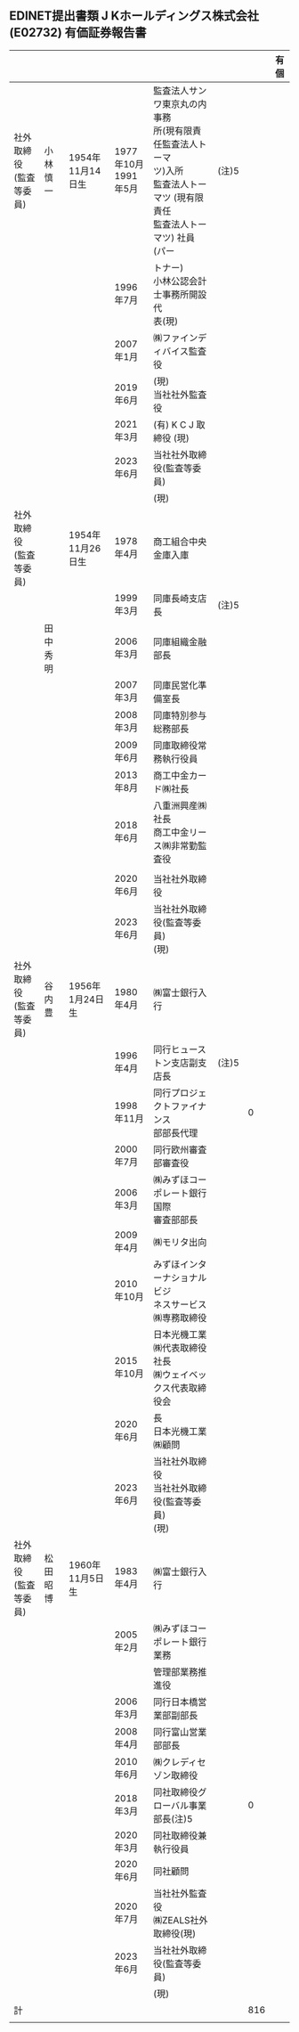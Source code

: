 ## EDINET提出書類 J Kホールディングス株式会社(E02732) 有価証券報告書

|                  |       |              |                     |                                                                                 |      |     | 有個 |
|------------------|-------|--------------|---------------------|---------------------------------------------------------------------------------|------|-----|----|
| 社外取締役<br>(監査等委員) | 小林 慎一 | 1954年11月14日生 | 1977年10月<br>1991年5月 | 監査法人サンワ東京丸の内事務<br>所(現有限責任監査法人トーマ<br>ツ)入所<br>監査法人トーマツ (現有限責任<br>監査法人トーマツ) 社員 (パー | (注)5 |     |    |
|                  |       |              | 1996年7月             | トナー)<br>小林公認会計士事務所開設 代<br>表(現)                                                  |      |     |    |
|                  |       |              | 2007年1月             | ㈱ファインディバイス監査役                                                                   |      |     |    |
|                  |       |              | 2019年6月             | (現)<br>当社社外監査役                                                                  |      |     |    |
|                  |       |              | 2021年3月             | (有) K C J 取締役 (現)                                                               |      |     |    |
|                  |       |              | 2023年6月             | 当社社外取締役(監査等委員)                                                                  |      |     |    |
|                  |       |              |                     | (現)                                                                             |      |     |    |
| 社外取締役<br>(監査等委員) |       | 1954年11月26日生 | 1978年4月             | 商工組合中央金庫入庫                                                                      |      |     |    |
|                  |       |              | 1999年3月             | 同庫長崎支店長                                                                         | (注)5 |     |    |
|                  | 田中 秀明 |              | 2006年3月             | 同庫組織金融部長                                                                        |      |     |    |
|                  |       |              | 2007年3月             | 同庫民営化準備室長                                                                       |      |     |    |
|                  |       |              | 2008年3月             | 同庫特別参与総務部長                                                                      |      |     |    |
|                  |       |              | 2009年6月             | 同庫取締役常務執行役員                                                                     |      |     |    |
|                  |       |              | 2013年8月             | 商工中金カード㈱社長                                                                      |      |     |    |
|                  |       |              | 2018年6月             | 八重洲興産㈱社長<br>商工中金リース㈱非常勤監査役                                                      |      |     |    |
|                  |       |              |                     |                                                                                 |      |     |    |
|                  |       |              | 2020年6月             | 当社社外取締役                                                                         |      |     |    |
|                  |       |              | 2023年6月             | 当社社外取締役(監査等委員)<br>(現)                                                           |      |     |    |
| 社外取締役<br>(監査等委員) | 谷内 豊  | 1956年1月24日生  | 1980年4月             | ㈱富士銀行入行                                                                         |      |     |    |
|                  |       |              | 1996年4月             | 同行ヒューストン支店副支店長                                                                  | (注)5 |     |    |
|                  |       |              | 1998年11月            | 同行プロジェクトファイナンス<br>部部長代理                                                         |      | 0   |    |
|                  |       |              | 2000年7月             | 同行欧州審査部審査役                                                                      |      |     |    |
|                  |       |              | 2006年3月             | ㈱みずほコーポレート銀行国際<br>審査部部長                                                         |      |     |    |
|                  |       |              | 2009年4月             | ㈱モリタ出向                                                                          |      |     |    |
|                  |       |              | 2010年10月            | みずほインターナショナルビジ<br>ネスサービス㈱専務取締役                                                  |      |     |    |
|                  |       |              | 2015年10月            | 日本光機工業㈱代表取締役社長<br>㈱ウェイベックス代表取締役会                                                |      |     |    |
|                  |       |              | 2020年6月             | 長<br>日本光機工業㈱顧問                                                                  |      |     |    |
|                  |       |              | 2023年6月             | 当社社外取締役<br>当社社外取締役(監査等委員)<br>(現)                                                |      |     |    |
| 社外取締役<br>(監査等委員) | 松田 昭博 | 1960年11月5日生  | 1983年4月             | ㈱富士銀行入行                                                                         |      |     |    |
|                  |       |              | 2005年2月             | ㈱みずほコーポレート銀行業務                                                                  |      |     |    |
|                  |       |              |                     | 管理部業務推進役                                                                        |      |     |    |
|                  |       |              | 2006年3月             | 同行日本橋営業部副部長                                                                     |      |     |    |
|                  |       |              | 2008年4月             | 同行富山営業部部長                                                                       |      |     |    |
|                  |       |              | 2010年6月             | ㈱クレディセゾン取締役                                                                     |      |     |    |
|                  |       |              | 2018年3月             | 同社取締役グローバル事業部長(注)5                                                              |      | 0   |    |
|                  |       |              | 2020年3月             | 同社取締役兼執行役員                                                                      |      |     |    |
|                  |       |              | 2020年6月             | 同社顧問                                                                            |      |     |    |
|                  |       |              | 2020年7月             | 当社社外監査役<br>㈱ZEALS社外取締役(現)                                                       |      |     |    |
|                  |       |              | 2023年6月             | 当社社外取締役(監査等委員)                                                                  |      |     |    |
|                  |       |              |                     | (現)                                                                             |      |     |    |
| 計                |       |              |                     |                                                                                 |      | 816 |    |
|                  |       |              |                     |                                                                                 |      |     |    |